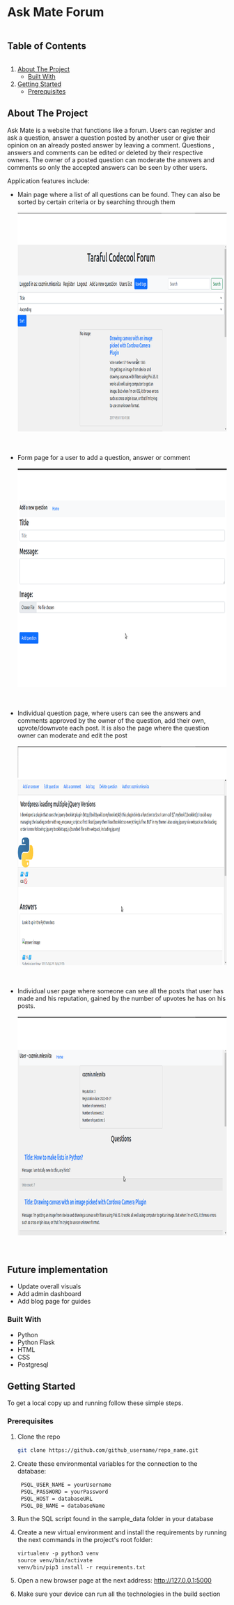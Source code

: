 <!-- TABLE OF CONTENTS -->

# Ask Mate Forum

<summary><h2 style="display: inline-block">Table of Contents</h2></summary>
<ol>
<li>
    <a href="#about-the-project">About The Project</a>
    <ul>
    <li><a href="#built-with">Built With</a></li>
    </ul>
</li>
<li>
    <a href="#getting-started">Getting Started</a>
    <ul>
    <li><a href="#prerequisites">Prerequisites</a></li>
    </ul>
</li>

</ol>

<!-- ABOUT THE PROJECT -->

## About The Project

Ask Mate is a website that functions like a forum. Users can register and ask a question,
answer a question posted by another user or give their opinion on an already posted answer by leaving a comment. Questions
, answers and comments can be edited or deleted by their respective owners.
The owner of a posted question can moderate the answers and comments so only the accepted answers can be seen by other users.

Application features include:

- Main page where a list of all questions can be found. They can also be sorted by certain criteria or by searching through them<br/><br/>
  <img src="https://raw.githubusercontent.com/CozminM/Ask_Mate/master/public/list-page.png" height="500" width="auto">
  <br/>
  <br/>
  <br/>

- Form page for a user to add a question, answer or comment<br/><br/>
  <img src="https://raw.githubusercontent.com/CozminM/Ask_Mate/master/public/add-form.png" height="500" width="auto">
  <br/><br/><br/>

- Individual question page, where users can see the answers and comments approved by the owner of the question,
add their own, upvote/downvote each post. It is also the page where the question owner can moderate and edit the post<br/><br/>
  <img src="https://raw.githubusercontent.com/CozminM/Ask_Mate/master/public/question-page.png" height="500" width="auto">
  <br/><br/><br/>

- Individual user page where someone can see all the posts that user has made and his reputation,
 gained by the number of upvotes he has on his posts.<br/><br/>
  <img src="https://raw.githubusercontent.com/CozminM/Ask_Mate/master/public/user-page.png" height="500" width="auto">
  <br/><br/><br/>

## Future implementation

- Update overall visuals
- Add admin dashboard
- Add blog page for guides


### Built With

- Python
- Python Flask
- HTML
- CSS
- Postgresql

<!-- GETTING STARTED -->

## Getting Started

To get a local copy up and running follow these simple steps.

### Prerequisites

1. Clone the repo
   ```sh
   git clone https://github.com/github_username/repo_name.git
   ```
2. Create these environmental variables for the connection to the database: 
   ```
    PSQL_USER_NAME = yourUsername
    PSQL_PASSWORD = yourPassword
    PSQL_HOST = databaseURL
    PSQL_DB_NAME = databaseName
   ```
   
3. Run the SQL script found in the sample_data folder in your database

4. Create a new virtual environment and install the requirements by running the next commands in the project's root folder:

    ```
   virtualenv -p python3 venv
   source venv/bin/activate
   venv/bin/pip3 install -r requirements.txt
   ```
   
5. Open a new browser page at the next address: http://127.0.0.1:5000

6. Make sure your device can run all the technologies in the build section
